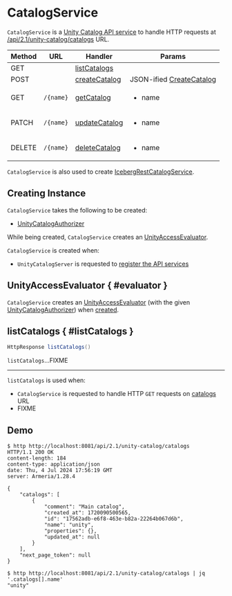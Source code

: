 # CatalogService

`CatalogService` is a [Unity Catalog API service](UnityCatalogServer.md) to handle HTTP requests at [/api/2.1/unity-catalog/catalogs](UnityCatalogServer.md#addServices) URL.

Method | URL | Handler | Params
-|-|-|-
 GET | | [listCatalogs](#listCatalogs) |
 POST | | [createCatalog](#createCatalog) | JSON-ified [CreateCatalog](CreateCatalog.md)
 GET | `/{name}` | [getCatalog](#getCatalog) | <ul><li>name</li></ul>
 PATCH | `/{name}` | [updateCatalog](#updateCatalog) | <ul><li>name</li></ul>
 DELETE | `/{name}` | [deleteCatalog](#deleteCatalog) | <ul><li>name</li></ul>

`CatalogService` is also used to create [IcebergRestCatalogService](../iceberg/IcebergRestCatalogService.md#catalogService).

## Creating Instance

`CatalogService` takes the following to be created:

* <span id="authorizer"> [UnityCatalogAuthorizer](../server-authorization/UnityCatalogAuthorizer.md)

While being created, `CatalogService` creates an [UnityAccessEvaluator](#evaluator).

`CatalogService` is created when:

* `UnityCatalogServer` is requested to [register the API services](UnityCatalogServer.md#addServices)

## UnityAccessEvaluator { #evaluator }

`CatalogService` creates an [UnityAccessEvaluator](../server-authorization/UnityAccessEvaluator.md) (with the given [UnityCatalogAuthorizer](#authorizer)) when [created](#creating-instance).

## listCatalogs { #listCatalogs }

```scala
HttpResponse listCatalogs()
```

`listCatalogs`...FIXME

---

`listCatalogs` is used when:

* `CatalogService` is requested to handle HTTP `GET` requests on [catalogs](UnityCatalogServer.md#addServices) URL
* FIXME

## Demo

```console
$ http http://localhost:8081/api/2.1/unity-catalog/catalogs
HTTP/1.1 200 OK
content-length: 184
content-type: application/json
date: Thu, 4 Jul 2024 17:56:19 GMT
server: Armeria/1.28.4

{
    "catalogs": [
        {
            "comment": "Main catalog",
            "created_at": 1720090500565,
            "id": "17562adb-e6f8-463e-b82a-22264b067d6b",
            "name": "unity",
            "properties": {},
            "updated_at": null
        }
    ],
    "next_page_token": null
}
```

```console
$ http http://localhost:8081/api/2.1/unity-catalog/catalogs | jq '.catalogs[].name'
"unity"
```
